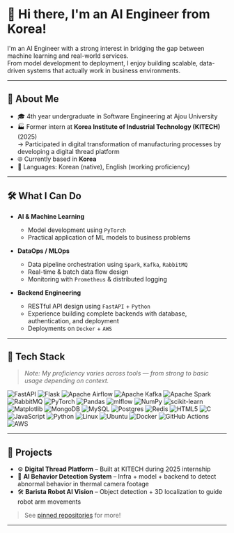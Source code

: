 # 👋 Hi there, I'm an AI Engineer from Korea!

I'm an AI Engineer with a strong interest in bridging the gap between machine learning and real-world services.  
From model development to deployment, I enjoy building scalable, data-driven systems that actually work in business environments.

---

## 🧠 About Me

- 🎓 4th year undergraduate in Software Engineering at Ajou University
- 🏭 Former intern at **Korea Institute of Industrial Technology (KITECH)** (2025)  
  → Participated in digital transformation of manufacturing processes by developing a digital thread platform  
- 🌐 Currently based in **Korea**  
- 💬 Languages: Korean (native), English (working proficiency)

---

## 🛠 What I Can Do

- **AI & Machine Learning**
  - Model development using `PyTorch`
  - Practical application of ML models to business problems
  

- **DataOps / MLOps**
  - Data pipeline orchestration using `Spark`, `Kafka`, `RabbitMQ`
  - Real-time & batch data flow design
  - Monitoring with `Prometheus` & distributed logging

- **Backend Engineering**
  - RESTful API design using `FastAPI` + `Python`
  - Experience building complete backends with database, authentication, and deployment
  - Deployments on `Docker` + `AWS`

---

## 🧰 Tech Stack

> _Note: My proficiency varies across tools — from strong to basic usage depending on context._

![FastAPI](https://img.shields.io/badge/FastAPI-005571?style=for-the-badge&logo=fastapi)
![Flask](https://img.shields.io/badge/flask-%23000.svg?style=for-the-badge&logo=flask&logoColor=white)
![Apache Airflow](https://img.shields.io/badge/Apache%20Airflow-017CEE?style=for-the-badge&logo=Apache%20Airflow&logoColor=white)
![Apache Kafka](https://img.shields.io/badge/Apache%20Kafka-000?style=for-the-badge&logo=apachekafka)
![Apache Spark](https://img.shields.io/badge/Apache%20Spark-FDEE21?style=flat-square&logo=apachespark&logoColor=black)
![RabbitMQ](https://img.shields.io/badge/Rabbitmq-FF6600?style=for-the-badge&logo=rabbitmq&logoColor=white)
![PyTorch](https://img.shields.io/badge/PyTorch-%23EE4C2C.svg?style=for-the-badge&logo=PyTorch&logoColor=white)
![Pandas](https://img.shields.io/badge/pandas-%23150458.svg?style=for-the-badge&logo=pandas&logoColor=white)
![mlflow](https://img.shields.io/badge/mlflow-%23d9ead3.svg?style=for-the-badge&logo=numpy&logoColor=blue)
![NumPy](https://img.shields.io/badge/numpy-%23013243.svg?style=for-the-badge&logo=numpy&logoColor=white)
![scikit-learn](https://img.shields.io/badge/scikit--learn-%23F7931E.svg?style=for-the-badge&logo=scikit-learn&logoColor=white)
![Matplotlib](https://img.shields.io/badge/Matplotlib-%23ffffff.svg?style=for-the-badge&logo=Matplotlib&logoColor=black)
![MongoDB](https://img.shields.io/badge/MongoDB-%234ea94b.svg?style=for-the-badge&logo=mongodb&logoColor=white)
![MySQL](https://img.shields.io/badge/mysql-4479A1.svg?style=for-the-badge&logo=mysql&logoColor=white)
![Postgres](https://img.shields.io/badge/postgres-%23316192.svg?style=for-the-badge&logo=postgresql&logoColor=white)
![Redis](https://img.shields.io/badge/redis-%23DD0031.svg?style=for-the-badge&logo=redis&logoColor=white)
![HTML5](https://img.shields.io/badge/html5-%23E34F26.svg?style=for-the-badge&logo=html5&logoColor=white)
![C](https://img.shields.io/badge/c-%2300599C.svg?style=for-the-badge&logo=c&logoColor=white)
![JavaScript](https://img.shields.io/badge/javascript-%23323330.svg?style=for-the-badge&logo=javascript&logoColor=%23F7DF1E)
![Python](https://img.shields.io/badge/python-3670A0?style=for-the-badge&logo=python&logoColor=ffdd54)
![Linux](https://img.shields.io/badge/Linux-FCC624?style=for-the-badge&logo=linux&logoColor=black)
![Ubuntu](https://img.shields.io/badge/Ubuntu-E95420?style=for-the-badge&logo=ubuntu&logoColor=white)
![Docker](https://img.shields.io/badge/docker-%230db7ed.svg?style=for-the-badge&logo=docker&logoColor=white)
![GitHub Actions](https://img.shields.io/badge/github%20actions-%232671E5.svg?style=for-the-badge&logo=githubactions&logoColor=white)
![AWS](https://img.shields.io/badge/AWS-%23FF9900.svg?style=for-the-badge&logo=amazon-aws&logoColor=white)

---

## 🧪 Projects

- ⚙ **Digital Thread Platform** – Built at KITECH during 2025 internship  
- 🧾 **AI Behavior Detection System** – Infra + model + backend to detect abnormal behavior in thermal camera footage  
- 🛠 **Barista Robot AI Vision** – Object detection + 3D localization to guide robot arm movements  

> See [pinned repositories](#) for more!

---
